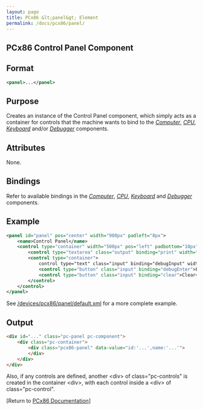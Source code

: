 ```yaml
---
layout: page
title: PCx86 &lt;panel&gt; Element
permalink: /docs/pcx86/panel/
---
```


PCx86 Control Panel Component
-----------------------------

Format
------

```xml
<panel>...</panel>
```

Purpose
-------

Creates an instance of the Control Panel component, which simply acts as a container for controls that the
machine wants to bind to the *[Computer](../computer/)*, *[CPU](../cpu/)*, *[Keyboard](../keyboard/)* and/or
*[Debugger](../debugger/)* components.

Attributes
----------

None.

Bindings
--------

Refer to available bindings in the *[Computer](../computer/)*, *[CPU](../cpu/)*, *[Keyboard](../keyboard/)* and
*[Debugger](../debugger/)* components.

Example
-------

```xml
<panel id="panel" pos="center" width="900px" padleft="8px">
    <name>Control Panel</name>
    <control type="container" width="500px" pos="left" padbottom="10px">
        <control type="textarea" class="output" binding="print" width="480px" height="200px"/>
        <control type="container">
            control type="text" class="input" binding="debugInput" width="360px"/>
            <control type="button" class="input" binding="debugEnter">Enter</control>
            <control type="button" class="input" binding="clear">Clear</control>
        </control>
    </control>
</panel>
```

See [/devices/pcx86/panel/default.xml](/devices/pcx86/panel/default.xml) for a more complete example.

Output
------

```html
<div id="..." class="pc-panel pc-component">
    <div class="pc-container">
        <div class="pcx86-panel" data-value="id:'...',name:'...'">
        </div>
    </div>
</div>
```

Also, if any controls are defined, another &lt;div&gt; of class="pc-controls" is created in the container &lt;div&gt;,
with each control inside a &lt;div&gt; of class="pc-control".

[Return to [PCx86 Documentation](..)]
